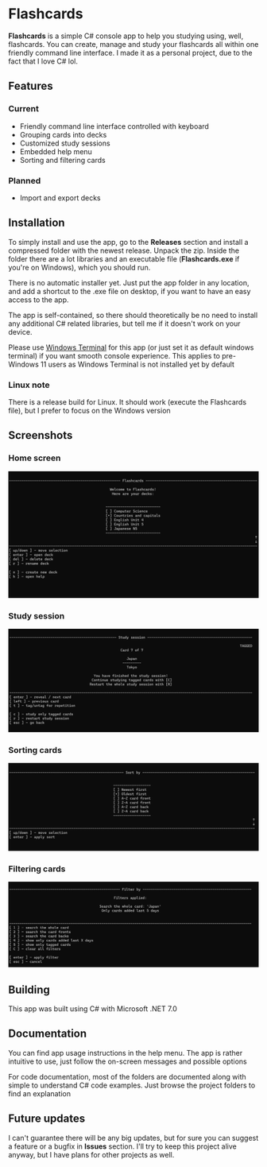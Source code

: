 # Flashcards
**Flashcards** is a simple C# console app to help you studying using, well, flashcards. You can create, manage and study your flashcards all within one friendly command line interface. I made it as a personal project, due to the fact that I love C# lol.

## Features

### Current ###
- Friendly command line interface controlled with keyboard
- Grouping cards into decks
- Customized study sessions
- Embedded help menu
- Sorting and filtering cards
### Planned ###
- Import and export decks

## Installation ##
To simply install and use the app, go to the **Releases** section and install a compressed folder with the newest release. Unpack the zip. Inside the folder there are a lot libraries and an executable file (**Flashcards.exe** if you're on Windows), which you should run.

There is no automatic installer yet. Just put the app folder in any location, and add a shortcut to the .exe file on desktop, if you want to have an easy access to the app.

The app is self-contained, so there should theoretically be no need to install any additional C# related libraries, but tell me if it doesn't work on your device.

Please use [Windows Terminal](https://apps.microsoft.com/detail/9N0DX20HK701) for this app (or just set it as default windows terminal) if you want smooth console experience. This applies to pre-Windows 11 users as Windows Terminal is not installed yet by default

### Linux note ###
There is a release build for Linux. It should work (execute the Flashcards file), but I prefer to focus on the Windows version

## Screenshots ##
### Home screen ###
![App menu](screenshots/menu.png)
### Study session ###
![Study session menu](screenshots/studysession.png)
### Sorting cards ###
![Sorting menu](screenshots/sorting.png)
### Filtering cards ###
![Filtering menu](screenshots/filtering.png)

## Building ##
This app was built using C# with Microsoft .NET 7.0

## Documentation ##
You can find app usage instructions in the help menu. The app is rather intuitive to use, just follow the on-screen messages and possible options

For code documentation, most of the folders are documented along with simple to understand C# code examples. Just browse the project folders to find an explanation

## Future updates ##
I can't guarantee there will be any big updates, but for sure you can suggest a feature or a bugfix in **Issues** section. I'll try to keep this project alive anyway, but I have plans for other projects as well.
